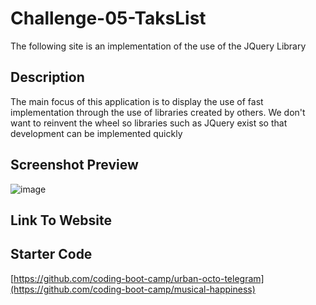 # Challenge-05-TaksList
The following site is an implementation of the use of the JQuery Library

## Description
The main focus of this application is to display the use of fast implementation through the use of libraries created by others. We don't want to reinvent the wheel so libraries such as JQuery exist so that development can be implemented quickly

## Screenshot Preview
![image](https://github.com/user-attachments/assets/8d949660-f325-4cce-ae63-4a5a532ca0eb)

## Link To Website


## Starter Code
[https://github.com/coding-boot-camp/urban-octo-telegram](https://github.com/coding-boot-camp/musical-happiness)
